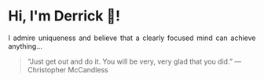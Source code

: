 # Hi, I'm Derrick 👋!
<p align="justify">I admire uniqueness and believe that a clearly focused mind can achieve anything...</p> 
<!-- #quote-start -->
<blockquote>&ldquo;Just get out and do it. You will be very, very glad that you did.&rdquo; &mdash; <footer>Christopher McCandless</footer></blockquote>
<!-- #quote-end -->
